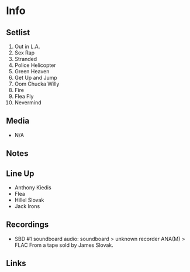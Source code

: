 # Info

## Setlist

1. Out in L.A.
2. Sex Rap
3. Stranded
4. Police Helicopter
5. Green Heaven
6. Get Up and Jump
7. Oom Chucka Willy
8. Fire
9. Flea Fly
10. Nevermind

## Media

* N/A

## Notes

## Line Up

* Anthony Kiedis
* Flea
* Hillel Slovak
* Jack Irons
  
## Recordings

* SBD #1 soundboard audio: soundboard > unknown recorder ANA(M) > FLAC From a tape sold by James Slovak.

## Links

